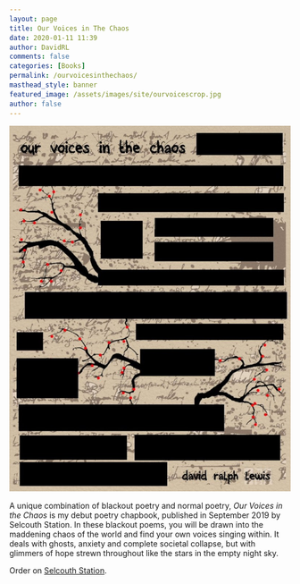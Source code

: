 ```yaml
---
layout: page
title: Our Voices in The Chaos
date: 2020-01-11 11:39
author: DavidRL
comments: false
categories: [Books]
permalink: /ourvoicesinthechaos/
masthead_style: banner
featured_image: /assets/images/site/ourvoicescrop.jpg
author: false
---
```

<img src="/assets/images/site/ourvoices.jpg" class="small"><br />

A unique combination of blackout poetry and normal poetry, <em>Our Voices in the Chaos</em> is my debut poetry chapbook, published in September 2019 by Selcouth Station. In these blackout poems, you will be drawn into the maddening chaos of the world and find your own voices singing within. It deals with ghosts, anxiety and complete societal collapse, but with glimmers of hope strewn throughout like the stars in the empty night sky.

Order on <a href="https://www.selcouthstation.com/product-page/our-voices-in-the-chaos">Selcouth Station</a>.
